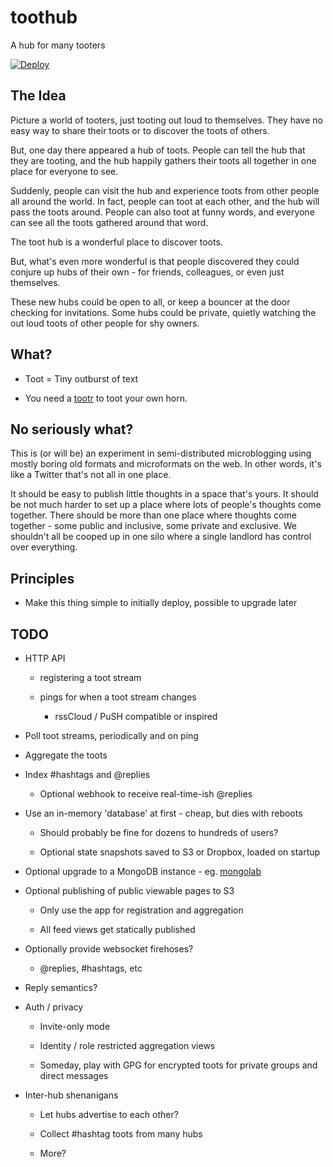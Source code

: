 # toothub

A hub for many tooters

[![Deploy](https://www.herokucdn.com/deploy/button.png)](https://heroku.com/deploy)

## The Idea

Picture a world of tooters, just tooting out loud to themselves. They have no
easy way to share their toots or to discover the toots of others.

But, one day there appeared a hub of toots. People can tell the hub that they
are tooting, and the hub happily gathers their toots all together in one place
for everyone to see.

Suddenly, people can visit the hub and experience toots from other people all
around the world. In fact, people can toot at each other, and the hub will
pass the toots around. People can also toot at funny words, and everyone can
see all the toots gathered around that word.

The toot hub is a wonderful place to discover toots. 

But, what's even more wonderful is that people discovered they could conjure
up hubs of their own - for friends, colleagues, or even just themselves. 

These new hubs could be open to all, or keep a bouncer at the door checking
for invitations. Some hubs could be private, quietly watching the out loud
toots of other people for shy owners.

## What?

* Toot = Tiny outburst of text

* You need a [tootr](https://github.com/lmorchard/tootr) to toot your own
  horn.

## No seriously what?

This is (or will be) an experiment in semi-distributed microblogging using mostly boring
old formats and microformats on the web. In other words, it's like a Twitter
that's not all in one place.

It should be easy to publish little thoughts in a space that's yours. It
should be not much harder to set up a place where lots of people's thoughts
come together. There should be more than one place where thoughts come
together - some public and inclusive, some private and exclusive. We shouldn't
all be cooped up in one silo where a single landlord has control over
everything.

## Principles

* Make this thing simple to initially deploy, possible to upgrade later

## TODO

* HTTP API

  * registering a toot stream

  * pings for when a toot stream changes

    * rssCloud / PuSH compatible or inspired 

* Poll toot streams, periodically and on ping

* Aggregate the toots

* Index #hashtags and @replies

  * Optional webhook to receive real-time-ish @replies

* Use an in-memory 'database' at first - cheap, but dies with reboots

  * Should probably be fine for dozens to hundreds of users?

  * Optional state snapshots saved to S3 or Dropbox, loaded on startup

* Optional upgrade to a MongoDB instance - eg. [mongolab](https://mongolab.com/)

* Optional publishing of public viewable pages to S3

  * Only use the app for registration and aggregation

  * All feed views get statically published

* Optionally provide websocket firehoses?

  * @replies, #hashtags, etc

* Reply semantics?

* Auth / privacy

  * Invite-only mode

  * Identity / role restricted aggregation views

  * Someday, play with GPG for encrypted toots for private groups and direct
    messages

* Inter-hub shenanigans

  * Let hubs advertise to each other?

  * Collect #hashtag toots from many hubs

  * More?

<!-- vim: set wrap wm=5 syntax=mkd textwidth=78: -->
